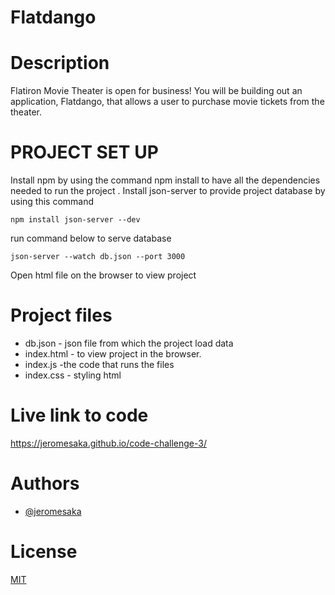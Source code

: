 # Flatdango

# Description
Flatiron Movie Theater is open for business! You will be building out an application, Flatdango, that allows a user to purchase movie tickets from the theater.

# PROJECT SET UP
Install npm by using the command npm install to have all the dependencies needed to run the project .
Install json-server to provide project database by using this command

```shell 
npm install json-server --dev
```
run command below to serve database
```shell
json-server --watch db.json --port 3000
```
Open html file on the browser to view project

# Project files

- db.json - json file from which the project load data
- index.html -  to view project in the browser.
- index.js -the code that runs the files
- index.css - styling html
# Live link to code

https://jeromesaka.github.io/code-challenge-3/

# Authors

- [@jeromesaka](https://www.github.com/jeromesaka)

# License

[MIT](https://choosealicense.com/licenses/mit/)
